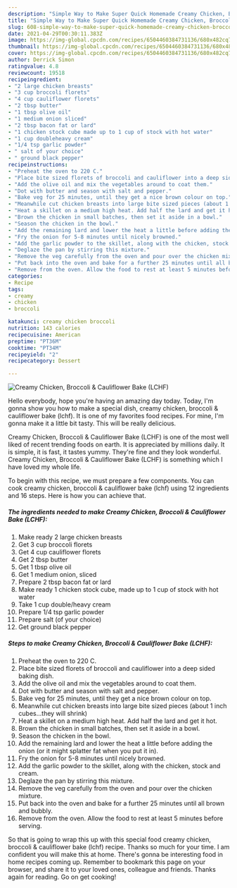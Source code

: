```yaml
---
description: "Simple Way to Make Super Quick Homemade Creamy Chicken, Broccoli &amp;amp; Cauliflower Bake (LCHF)"
title: "Simple Way to Make Super Quick Homemade Creamy Chicken, Broccoli &amp;amp; Cauliflower Bake (LCHF)"
slug: 608-simple-way-to-make-super-quick-homemade-creamy-chicken-broccoli-and-amp-cauliflower-bake-lchf
date: 2021-04-29T00:30:11.383Z
image: https://img-global.cpcdn.com/recipes/6504460384731136/680x482cq70/creamy-chicken-broccoli-cauliflower-bake-lchf-recipe-main-photo.jpg
thumbnail: https://img-global.cpcdn.com/recipes/6504460384731136/680x482cq70/creamy-chicken-broccoli-cauliflower-bake-lchf-recipe-main-photo.jpg
cover: https://img-global.cpcdn.com/recipes/6504460384731136/680x482cq70/creamy-chicken-broccoli-cauliflower-bake-lchf-recipe-main-photo.jpg
author: Derrick Simon
ratingvalue: 4.8
reviewcount: 19518
recipeingredient:
- "2 large chicken breasts"
- "3 cup broccoli florets"
- "4 cup cauliflower florets"
- "2 tbsp butter"
- "1 tbsp olive oil"
- "1 medium onion sliced"
- "2 tbsp bacon fat or lard"
- "1 chicken stock cube made up to 1 cup of stock with hot water"
- "1 cup doubleheavy cream"
- "1/4 tsp garlic powder"
- " salt of your choice"
- " ground black pepper"
recipeinstructions:
- "Preheat the oven to 220 C."
- "Place bite sized florets of broccoli and cauliflower into a deep sided baking dish."
- "Add the olive oil and mix the vegetables around to coat them."
- "Dot with butter and season with salt and pepper."
- "Bake veg for 25 minutes, until they get a nice brown colour on top."
- "Meanwhile cut chicken breasts into large bite sized pieces (about 1 inch cubes...they will shrink)"
- "Heat a skillet on a medium high heat. Add half the lard and get it hot."
- "Brown the chicken in small batches, then set it aside in a bowl."
- "Season the chicken in the bowl."
- "Add the remaining lard and lower the heat a little before adding the onion (or it might splatter fat when you put it in)."
- "Fry the onion for 5-8 minutes until nicely browned."
- "Add the garlic powder to the skillet, along with the chicken, stock and cream."
- "Deglaze the pan by stirring this mixture."
- "Remove the veg carefully from the oven and pour over the chicken mixture."
- "Put back into the oven and bake for a further 25 minutes until all brown and bubbly."
- "Remove from the oven. Allow the food to rest at least 5 minutes before serving."
categories:
- Recipe
tags:
- creamy
- chicken
- broccoli

katakunci: creamy chicken broccoli 
nutrition: 143 calories
recipecuisine: American
preptime: "PT36M"
cooktime: "PT34M"
recipeyield: "2"
recipecategory: Dessert

---
```



![Creamy Chicken, Broccoli &amp; Cauliflower Bake (LCHF)](https://img-global.cpcdn.com/recipes/6504460384731136/680x482cq70/creamy-chicken-broccoli-cauliflower-bake-lchf-recipe-main-photo.jpg)

Hello everybody, hope you're having an amazing day today. Today, I'm gonna show you how to make a special dish, creamy chicken, broccoli &amp; cauliflower bake (lchf). It is one of my favorites food recipes. For mine, I'm gonna make it a little bit tasty. This will be really delicious.



Creamy Chicken, Broccoli &amp; Cauliflower Bake (LCHF) is one of the most well liked of recent trending foods on earth. It is appreciated by millions daily. It is simple, it is fast, it tastes yummy. They're fine and they look wonderful. Creamy Chicken, Broccoli &amp; Cauliflower Bake (LCHF) is something which I have loved my whole life.


To begin with this recipe, we must prepare a few components. You can cook creamy chicken, broccoli &amp; cauliflower bake (lchf) using 12 ingredients and 16 steps. Here is how you can achieve that.

<!--inarticleads1-->

##### The ingredients needed to make Creamy Chicken, Broccoli &amp; Cauliflower Bake (LCHF):

1. Make ready 2 large chicken breasts
1. Get 3 cup broccoli florets
1. Get 4 cup cauliflower florets
1. Get 2 tbsp butter
1. Get 1 tbsp olive oil
1. Get 1 medium onion, sliced
1. Prepare 2 tbsp bacon fat or lard
1. Make ready 1 chicken stock cube, made up to 1 cup of stock with hot water
1. Take 1 cup double/heavy cream
1. Prepare 1/4 tsp garlic powder
1. Prepare  salt (of your choice)
1. Get  ground black pepper




<!--inarticleads2-->

##### Steps to make Creamy Chicken, Broccoli &amp; Cauliflower Bake (LCHF):

1. Preheat the oven to 220 C.
1. Place bite sized florets of broccoli and cauliflower into a deep sided baking dish.
1. Add the olive oil and mix the vegetables around to coat them.
1. Dot with butter and season with salt and pepper.
1. Bake veg for 25 minutes, until they get a nice brown colour on top.
1. Meanwhile cut chicken breasts into large bite sized pieces (about 1 inch cubes...they will shrink)
1. Heat a skillet on a medium high heat. Add half the lard and get it hot.
1. Brown the chicken in small batches, then set it aside in a bowl.
1. Season the chicken in the bowl.
1. Add the remaining lard and lower the heat a little before adding the onion (or it might splatter fat when you put it in).
1. Fry the onion for 5-8 minutes until nicely browned.
1. Add the garlic powder to the skillet, along with the chicken, stock and cream.
1. Deglaze the pan by stirring this mixture.
1. Remove the veg carefully from the oven and pour over the chicken mixture.
1. Put back into the oven and bake for a further 25 minutes until all brown and bubbly.
1. Remove from the oven. Allow the food to rest at least 5 minutes before serving.




So that is going to wrap this up with this special food creamy chicken, broccoli &amp; cauliflower bake (lchf) recipe. Thanks so much for your time. I am confident you will make this at home. There's gonna be interesting food in home recipes coming up. Remember to bookmark this page on your browser, and share it to your loved ones, colleague and friends. Thanks again for reading. Go on get cooking!
